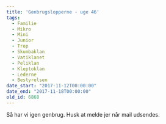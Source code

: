 ```yaml
---
title: 'Genbrugslopperne - uge 46'
tags:
  - Familie
  - Mikro
  - Mini
  - Junior
  - Trop
  - Skumbaklan
  - Vatiklanet
  - Peliklan
  - Kleptoklan
  - Lederne
  - Bestyrelsen
date_start: "2017-11-12T00:00:00"
date_end: "2017-11-18T00:00:00"
old_id: 6868
---
```

Så har vi igen genbrug. Husk at melde jer når mail udsendes.